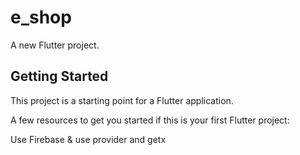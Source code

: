 # e_shop

A new Flutter project.

## Getting Started

This project is a starting point for a Flutter application.

A few resources to get you started if this is your first Flutter project:

Use Firebase & use provider and getx

